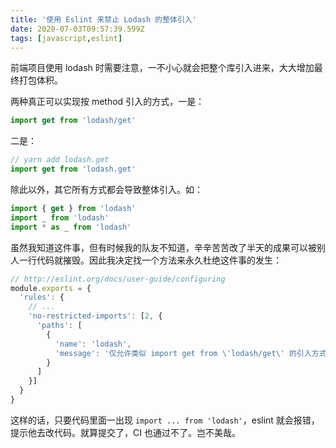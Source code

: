 ```yaml
---
title: '使用 Eslint 来禁止 Lodash 的整体引入'
date: 2020-07-03T09:57:39.599Z
tags: [javascript,eslint]
---
```


前端项目使用 lodash 时需要注意，一不小心就会把整个库引入进来，大大增加最终打包体积。

<!-- more -->

两种真正可以实现按 method 引入的方式，一是：

```javascript
import get from 'lodash/get'
```

二是：

```javascript
// yarn add lodash.get
import get from 'lodash.get'
```

除此以外，其它所有方式都会导致整体引入。如：

```javascript
import { get } from 'lodash'
import _ from 'lodash'
import * as _ from 'lodash'
```

虽然我知道这件事，但有时候我的队友不知道，辛辛苦苦改了半天的成果可以被别人一行代码就摧毁。因此我决定找一个方法来永久杜绝这件事的发生：

```javascript
// http://eslint.org/docs/user-guide/configuring
module.exports = {
  'rules': {
    // ...
    'no-restricted-imports': [2, {
      'paths': [
        {
          'name': 'lodash',
          'message': '仅允许类似 import get from \'lodash/get\' 的引入方式'
        }
      ]
    }]
  }
}
```

这样的话，只要代码里面一出现 `import ... from 'lodash'`，eslint 就会报错，提示他去改代码。就算提交了，CI 也通过不了。岂不美哉。
